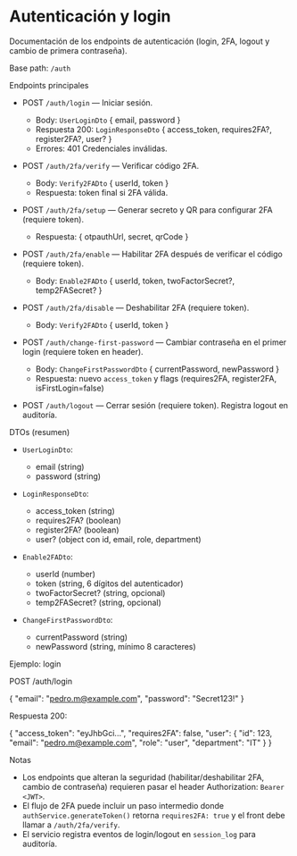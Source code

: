 # Autenticación y login

Documentación de los endpoints de autenticación (login, 2FA, logout y cambio de primera contraseña).

Base path: `/auth`

Endpoints principales

- POST `/auth/login` — Iniciar sesión.
  - Body: `UserLoginDto` { email, password }
  - Respuesta 200: `LoginResponseDto` { access_token, requires2FA?, register2FA?, user? }
  - Errores: 401 Credenciales inválidas.

- POST `/auth/2fa/verify` — Verificar código 2FA.
  - Body: `Verify2FADto` { userId, token }
  - Respuesta: token final si 2FA válida.

- POST `/auth/2fa/setup` — Generar secreto y QR para configurar 2FA (requiere token).
  - Respuesta: { otpauthUrl, secret, qrCode }

- POST `/auth/2fa/enable` — Habilitar 2FA después de verificar el código (requiere token).
  - Body: `Enable2FADto` { userId, token, twoFactorSecret?, temp2FASecret? }
- POST `/auth/2fa/disable` — Deshabilitar 2FA (requiere token).
  - Body: `Verify2FADto` { userId, token }

- POST `/auth/change-first-password` — Cambiar contraseña en el primer login (requiere token en header).
  - Body: `ChangeFirstPasswordDto` { currentPassword, newPassword }
  - Respuesta: nuevo `access_token` y flags (requires2FA, register2FA, isFirstLogin=false)

- POST `/auth/logout` — Cerrar sesión (requiere token). Registra logout en auditoría.

DTOs (resumen)

- `UserLoginDto`:
  - email (string)
  - password (string)

- `LoginResponseDto`:
  - access_token (string)
  - requires2FA? (boolean)
  - register2FA? (boolean)
  - user? (object con id, email, role, department)

- `Enable2FADto`:
  - userId (number)
  - token (string, 6 dígitos del autenticador)
  - twoFactorSecret? (string, opcional)
  - temp2FASecret? (string, opcional)

- `ChangeFirstPasswordDto`:
  - currentPassword (string)
  - newPassword (string, mínimo 8 caracteres)

Ejemplo: login

POST /auth/login

{
  "email": "pedro.m@example.com",
  "password": "Secret123!"
}

Respuesta 200:

{
  "access_token": "eyJhbGci...",
  "requires2FA": false,
  "user": {
    "id": 123,
    "email": "pedro.m@example.com",
    "role": "user",
    "department": "IT"
  }
}

Notas

- Los endpoints que alteran la seguridad (habilitar/deshabilitar 2FA, cambio de contraseña) requieren pasar el header Authorization: `Bearer <JWT>`.
- El flujo de 2FA puede incluir un paso intermedio donde `authService.generateToken()` retorna `requires2FA: true` y el front debe llamar a `/auth/2fa/verify`.
- El servicio registra eventos de login/logout en `session_log` para auditoría.
